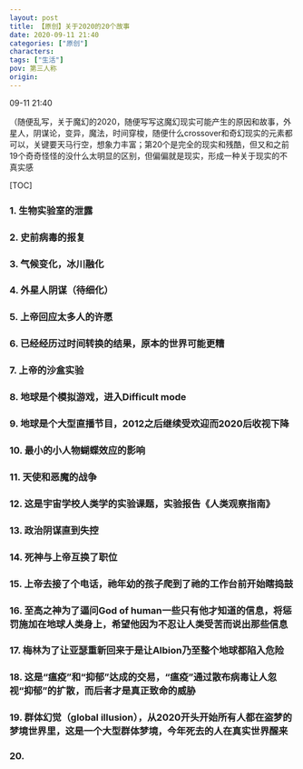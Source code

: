 ```yaml
---
layout: post
title: 【原创】关于2020的20个故事
date: 2020-09-11 21:40
categories: ["原创"]
characters: 
tags: ["生活"]
pov: 第三人称
origin: 
---
```

09-11 21:40

（随便乱写，关于魔幻的2020，随便写写这魔幻现实可能产生的原因和故事，外星人，阴谋论，变异，魔法，时间穿梭，随便什么crossover和奇幻现实的元素都可以，关键要天马行空，想象力丰富；第20个是完全的现实和残酷，但又和之前19个奇奇怪怪的没什么太明显的区别，但偏偏就是现实，形成一种关于现实的不真实感

[TOC]

### 1. 生物实验室的泄露

### 2. 史前病毒的报复

### 3. 气候变化，冰川融化

### 4. 外星人阴谋（待细化）

### 5. 上帝回应太多人的许愿

### 6. 已经经历过时间转换的结果，原本的世界可能更糟

### 7. 上帝的沙盒实验

### 8. 地球是个模拟游戏，进入Difficult mode

### 9. 地球是个大型直播节目，2012之后继续受欢迎而2020后收视下降

### 10. 最小的小人物蝴蝶效应的影响

### 11. 天使和恶魔的战争

### 12. 这是宇宙学校人类学的实验课题，实验报告《人类观察指南》

### 13. 政治阴谋直到失控

### 14. 死神与上帝互换了职位

### 15. 上帝去接了个电话，祂年幼的孩子爬到了祂的工作台前开始瞎捣鼓

### 16. 至高之神为了逼问God of human一些只有他才知道的信息，将惩罚施加在地球人类身上，希望他因为不忍让人类受苦而说出那些信息

### 17. 梅林为了让亚瑟重新回来于是让Albion乃至整个地球都陷入危险

### 18. 这是“瘟疫”和“抑郁”达成的交易，“瘟疫”通过散布病毒让人忽视“抑郁”的扩散，而后者才是真正致命的威胁

### 19. 群体幻觉（global illusion），从2020开头开始所有人都在盗梦的梦境世界里，这是一个大型群体梦境，今年死去的人在真实世界醒来

### 20.

